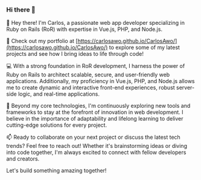 ### Hi there 👋

👋 Hey there! I'm Carlos, a passionate web app developer specializing in Ruby on Rails (RoR) with expertise in Vue.js, PHP, and Node.js.

🔗 Check out my portfolio at [https://carlosawo.github.io/CarlosAwo/](https://carlosawo.github.io/CarlosAwo/) to explore some of my latest projects and see how I bring ideas to life through code!

💻 With a strong foundation in RoR development, I harness the power of Ruby on Rails to architect scalable, secure, and user-friendly web applications. Additionally, my proficiency in Vue.js, PHP, and Node.js allows me to create dynamic and interactive front-end experiences, robust server-side logic, and real-time applications.

🌟 Beyond my core technologies, I'm continuously exploring new tools and frameworks to stay at the forefront of innovation in web development. I believe in the importance of adaptability and lifelong learning to deliver cutting-edge solutions for every project.

📫 Ready to collaborate on your next project or discuss the latest tech trends? Feel free to reach out! Whether it's brainstorming ideas or diving into code together, I'm always excited to connect with fellow developers and creators.

Let's build something amazing together!
